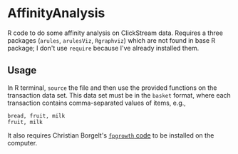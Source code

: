 # AffinityAnalysis
R code to do some affinity analysis on ClickStream data. Requires a three packages (`arules`, `arulesViz`, `Rgraphviz`) which are not found in base R package; I don't use `require` because I've already installed them.

Usage
---
In R terminal, `source` the file and then use the provided functions on the transaction data set. This data set must be in the `basket` format, where each transaction contains comma-separated values of items, e.g.,

    bread, fruit, milk
    fruit, milk
    
It also requires Christian Borgelt's [`fpgrowth` code](http://www.borgelt.net//fpgrowth.html) to be installed on the computer.
